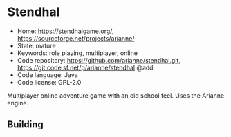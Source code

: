 # Stendhal

- Home: https://stendhalgame.org/, https://sourceforge.net/projects/arianne/
- State: mature
- Keywords: role playing, multiplayer, online
- Code repository: https://github.com/arianne/stendhal.git, https://git.code.sf.net/p/arianne/stendhal @add
- Code language: Java
- Code license: GPL-2.0

Multiplayer online adventure game with an old school feel.
Uses the Arianne engine.

## Building
